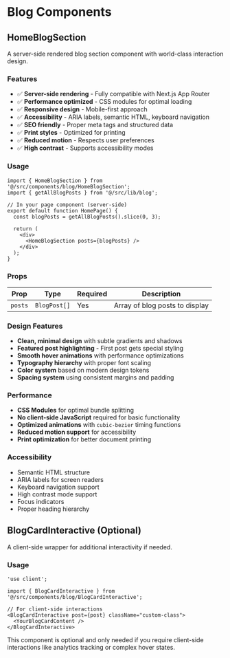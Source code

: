 # Blog Components

## HomeBlogSection

A server-side rendered blog section component with world-class interaction design.

### Features

- ✅ **Server-side rendering** - Fully compatible with Next.js App Router
- ✅ **Performance optimized** - CSS modules for optimal loading
- ✅ **Responsive design** - Mobile-first approach
- ✅ **Accessibility** - ARIA labels, semantic HTML, keyboard navigation
- ✅ **SEO friendly** - Proper meta tags and structured data
- ✅ **Print styles** - Optimized for printing
- ✅ **Reduced motion** - Respects user preferences
- ✅ **High contrast** - Supports accessibility modes

### Usage

```tsx
import { HomeBlogSection } from '@/src/components/blog/HomeBlogSection';
import { getAllBlogPosts } from '@/src/lib/blog';

// In your page component (server-side)
export default function HomePage() {
  const blogPosts = getAllBlogPosts().slice(0, 3);
  
  return (
    <div>
      <HomeBlogSection posts={blogPosts} />
    </div>
  );
}
```

### Props

| Prop | Type | Required | Description |
|------|------|----------|-------------|
| `posts` | `BlogPost[]` | Yes | Array of blog posts to display |

### Design Features

- **Clean, minimal design** with subtle gradients and shadows
- **Featured post highlighting** - First post gets special styling
- **Smooth hover animations** with performance optimizations
- **Typography hierarchy** with proper font scaling
- **Color system** based on modern design tokens
- **Spacing system** using consistent margins and padding

### Performance

- **CSS Modules** for optimal bundle splitting
- **No client-side JavaScript** required for basic functionality
- **Optimized animations** with `cubic-bezier` timing functions
- **Reduced motion support** for accessibility
- **Print optimization** for better document printing

### Accessibility

- Semantic HTML structure
- ARIA labels for screen readers
- Keyboard navigation support
- High contrast mode support
- Focus indicators
- Proper heading hierarchy

## BlogCardInteractive (Optional)

A client-side wrapper for additional interactivity if needed.

### Usage

```tsx
'use client';

import { BlogCardInteractive } from '@/src/components/blog/BlogCardInteractive';

// For client-side interactions
<BlogCardInteractive post={post} className="custom-class">
  <YourBlogCardContent />
</BlogCardInteractive>
```

This component is optional and only needed if you require client-side interactions like analytics tracking or complex hover states.